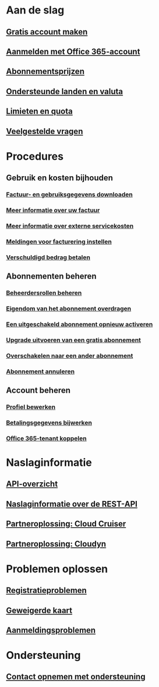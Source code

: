 # Aan de slag
## [Gratis account maken](https://azure.microsoft.com/free/)
## [Aanmelden met Office 365-account](../billing-use-existing-office-365-account-azure-subscription.md)
## [Abonnementsprijzen](https://azure.microsoft.com/pricing/)
## [Ondersteunde landen en valuta](../billing-countries-and-currencies.md)
## [Limieten en quota](../azure-subscription-service-limits.md)
## [Veelgestelde vragen](../billing-subscription-faq.md)
# Procedures
## Gebruik en kosten bijhouden
### [Factuur- en gebruiksgegevens downloaden](../billing-download-azure-invoice-daily-usage-date.md)
### [Meer informatie over uw factuur](billing-understand-your-bill.md)
### [Meer informatie over externe servicekosten](../billing-understand-your-azure-marketplace-charges.md)
### [Meldingen voor facturering instellen](../billing-set-up-alerts.md)
### [Verschuldigd bedrag betalen](../billing-azure-subscription-past-due-balance.md)
## Abonnementen beheren
### [Beheerdersrollen beheren](../billing-add-change-azure-subscription-administrator.md)
### [Eigendom van het abonnement overdragen](../billing-subscription-transfer.md)
### [Een uitgeschakeld abonnement opnieuw activeren](../billing-subscription-become-disable.md)
### [Upgrade uitvoeren van een gratis abonnement](../billing-upgrade-azure-subscription.md)
### [Overschakelen naar een ander abonnement](../billing-how-to-switch-azure-offer.md)
### [Abonnement annuleren](../billing-how-to-cancel-azure-subscription.md)
## Account beheren
### [Profiel bewerken](../billing-how-to-change-azure-account-profile.md)
### [Betalingsgegevens bijwerken](../billing-how-to-change-credit-card.md)
### [Office 365-tenant koppelen](../billing-add-office-365-tenant-to-azure-subscription.md)
# Naslaginformatie
## [API-overzicht](../billing-usage-rate-card-overview.md)
## [Naslaginformatie over de REST-API](https://msdn.microsoft.com/en-us/library/azure/1ea5b323-54bb-423d-916f-190de96c6a3c)
## [Partneroplossing: Cloud Cruiser](../billing-usage-rate-card-partner-solution-cloudcruiser.md)
## [Partneroplossing: Cloudyn](../billing-usage-rate-card-partner-solution-cloudyn.md)
# Problemen oplossen
## [Registratieproblemen](../billing-troubleshoot-azure-sign-up-issues.md)
## [Geweigerde kaart](../billing-credit-card-fails-during-azure-sign-up.md)
## [Aanmeldingsproblemen](../billing-cannot-login-subscription.md)
# Ondersteuning
## [Contact opnemen met ondersteuning](../billing-how-to-create-billing-support-ticket.md)

<!--HONumber=Nov16_HO2-->


